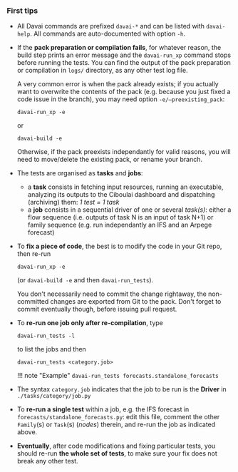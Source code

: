 ### First tips

- All Davai commands are prefixed `davai-*` and can be listed with `davai-help`. All commands are auto-documented with option `-h`.
- If the **pack preparation or compilation fails**, for whatever reason, the build step prints an error message and the `davai-run_xp` command stops before running the tests. You can find the output of the pack preparation or compilation in `logs/` directory, as any other test log file.

  A very common error is when the pack already exists; if you actually want to overwrite the contents of the pack (e.g. because you just fixed a code issue in the branch), you may need option `-e/–preexisting_pack`:

    ```
    davai-run_xp -e
    ```

    or

    ```
    davai-build -e
    ```

    Otherwise, if the pack preexists independantly for valid reasons, you will need to move/delete the existing pack, or rename your branch.

- The tests are organised as **tasks** and **jobs**:

  - a **task** consists in fetching input resources, running an executable, analyzing its outputs to the Ciboulai dashboard and dispatching (archiving) them: *1 test = 1 task*
  - a **job** consists in a sequential driver of one or several *task(s)*: either a flow sequence (i.e. outputs of task N is an input of task N+1) or family sequence (e.g. run independantly an IFS and an Arpege forecast)

- To **fix a piece of code**, the best is to modify the code in your Git repo, then re-run

  ```
  davai-run_xp -e
  ```
  (or `davai-build -e` and then `davai-run_tests`).

  You don't necessarily need to commit the change rightaway, the
  non-committed changes are exported from Git to the pack. Don't
  forget to commit eventually though, before issuing pull request.

- To **re-run one job only after re-compilation**, type

  ```
  davai-run_tests -l
  ```
  
  to list the jobs and then

  ```
  davai-run_tests <category.job>
  ```
  
  !!! note "Example" 
      ```
      davai-run_tests forecasts.standalone_forecasts
      ```

- The syntax `category.job` indicates that the job to be run is the **Driver** in `./tasks/category/job.py`
- To **re-run a single test** within a job, e.g. the IFS forecast in `forecasts/standalone_forecasts.py`: edit this file, comment the other `Family`(s) or `Task`(s) (*nodes*) therein, and re-run the job as indicated above.

- **Eventually**, after code modifications and fixing particular tests, you should re-run **the whole set of tests**, to make sure your fix does not break any other test.

